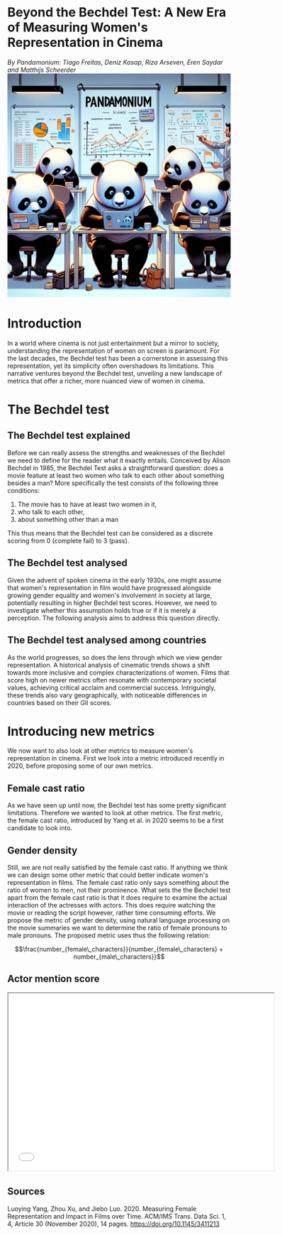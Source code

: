 # Beyond the Bechdel Test: A New Era of Measuring Women's Representation in Cinema
*By Pandamonium: Tiago Freitas, Deniz Kasap, Riza Arseven, Eren Saydar and Matthijs Scheerder*
![us crancking out work for the project](https://github.com/Matthijsscheerder/PandamoniumWebsite/raw/master/PandamoniumPanda.webp)


# Introduction
In a world where cinema is not just entertainment but a mirror to society, understanding the representation of women on screen is paramount. For the last decades, the Bechdel test has been a cornerstone in assessing this representation, yet its simplicity often overshadows its limitations. This narrative ventures beyond the Bechdel test, unveiling a new landscape of metrics that offer a richer, more nuanced view of women in cinema.

# The Bechdel test
## The Bechdel test explained
Before we can really assess the strengths and weaknesses of the Bechdel we need to define for the reader what it exactly entails. Conceived by Alison Bechdel in 1985, the Bechdel Test asks a straightforward question: does a movie feature at least two women who talk to each other about something besides a man? More specifically the test consists of the following three conditions:

1. The movie has to have at least two women in it,
2. who talk to each other,
3. about something other than a man

This thus means that the Bechdel test can be considered as a discrete scoring from 0 (complete fail) to 3 (pass). 

## The Bechdel test analysed
Given the advent of spoken cinema in the early 1930s, one might assume that women's representation in film would have progressed alongside growing gender equality and women's involvement in society at large, potentially resulting in higher Bechdel test scores. However, we need to investigate whether this assumption holds true or if it is merely a perception. The following analysis aims to address this question directly. 

## The Bechdel test analysed among countries
As the world progresses, so does the lens through which we view gender representation. A historical analysis of cinematic trends shows a shift towards more inclusive and complex characterizations of women. Films that score high on newer metrics often resonate with contemporary societal values, achieving critical acclaim and commercial success. Intriguingly, these trends also vary geographically, with noticeable differences in countries based on their GII scores.

# Introducing new metrics
We now want to also look at other metrics to measure women's representation in cinema. First we look into a metric introduced recently in 2020, before proposing some of our own metrics.

## Female cast ratio
As we have seen up until now, the Bechdel test has some pretty significant limitations. Therefore we wanted to look at other metrics. The first metric, the female cast ratio, introduced by Yang et al. in 2020 seems to be a first candidate to look into.   

## Gender density
Still, we are not really satisfied by the female cast ratio. If anything we think we can design some other metric that could better indicate women's representation in films. The female cast ratio only says something about the ratio of women to men, not their prominence. What sets the the Bechdel test apart from the female cast ratio is that it does require to examine the actual interaction of the actresses with actors. This does require watching the movie or reading the script however, rather time consuming efforts. We propose the metric of gender density, using natural language processing on the movie summaries we want to determine the ratio of female pronouns to male pronouns.
The proposed metric uses thus the following relation:

$$\frac{number_{female\_characters}}{number_{female\_characters} + number_{male\_characters}}$$



## Actor mention score



<iframe src="URL_TO_YOUR_PLOT.html" width="600" height="400"></iframe>


## Sources
Luoying Yang, Zhou Xu, and Jiebo Luo. 2020. Measuring Female Representation and Impact in Films over Time. ACM/IMS Trans. Data Sci. 1, 4, Article 30 (November 2020), 14 pages. https://doi.org/10.1145/3411213






